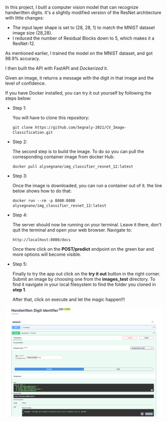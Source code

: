 In this project, I built a computer vision model that can recognize handwritten digits.
It's a slightly modified version of the ResNet architecture with little changes:

- The input layer shape is set to (28, 28, 1) to match the MNIST dataset image size (28,28).
- I reduced the number of Residual Blocks down to 5, which makes it a ResNet-12.

As mentioned earlier, I trained the model on the MNIST dataset, and got 98.9% accuracy. 

I then built the API with FastAPI and *Dockerized* it. 

Given an image, it returns a message with the digit in that image and the level of confidence.

If you have Docker installed, you can try it out yourself by following the steps below:

- Step 1:

    You will have to clone this repository:

      git clone https://github.com/Segnaly-2021/CV_Image-Classification.git
- Step 2:
  
    The second step is to build the image. To do so you can pull the corresponding container image from docker Hub:

      docker pull alysegnane/img_classifier_resnet_12:latest
- Step 3:

    Once the image is downloaded, you can run a container out of it. the line below shows how to do that:
  
      docker run --rm -p 8080:8080 alysegnane/img_classifier_resnet_12:latest

- Step 4:

    The server should now be running on your terminal. Leave it there, don't quit the terminal and open your web browser. Navigate to:
  
      http://localhost:8080/docs

    Once there click on the **POST/predict** endpoint on the green bar and more options will become visible.

- Step 5:

    Finally to try the app out click on the **try it out** button in the right corner.
    Submit an image by choosing one from the **images_test** directory. To find it navigate in your local filesystem to find the folder you cloned in **step 1**.
    
    After that, click on execute and let the magic happen!!! 
   
 <img src="./demo_img.png" alt="Demo Image not Found">
 